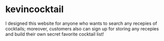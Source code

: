 # kevincocktail
I designed this website for anyone who wants to search any recepies of cocktails; moreover, customers also can sign up for storing any recepies and build their own secret favorite cocktail list!
